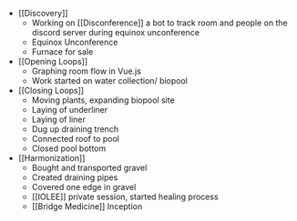 - [[Discovery]]
    - Working on [[Disconference]] a bot to track room and people on the discord server during equinox unconference
    - Equinox Unconference
    - Furnace for sale
- [[Opening Loops]]
    - Graphing room flow in Vue.js
    - Work started on water collection/ biopool
- [[Closing Loops]]
    - Moving plants, expanding biopool site
    - Laying of underliner
    - Laying of liner
    - Dug up draining trench
    - Connected roof to pool
    - Closed pool bottom
- [[Harmonization]]
    - Bought and transported gravel
    - Created draining pipes
    - Covered one edge in gravel
    - [[IOLEE]] private session, started healing process
    - [[Bridge Medicine]] Inception
